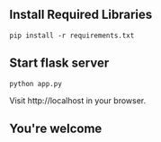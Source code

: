 ## Install Required Libraries

    pip install -r requirements.txt

## Start flask server

    python app.py
Visit http://localhost in your browser.

## You're welcome
